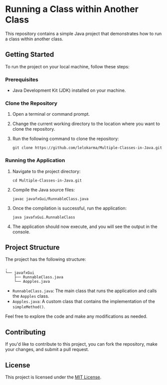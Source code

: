 # Running a Class within Another Class

This repository contains a simple Java project that demonstrates how to run a class within another class.

## Getting Started

To run the project on your local machine, follow these steps:

### Prerequisites

- Java Development Kit (JDK) installed on your machine.

### Clone the Repository

1. Open a terminal or command prompt.
2. Change the current working directory to the location where you want to clone the repository.
3. Run the following command to clone the repository:

   ```
   git clone https://github.com/lelokarma/Multiple-Classes-in-Java.git
   ```

### Running the Application

1. Navigate to the project directory:

   ```
   cd Multiple-Classes-in-Java.git
   ```

2. Compile the Java source files:

   ```
   javac javafxGui/RunnableClass.java
   ```

3. Once the compilation is successful, run the application:

   ```
   java javafxGui.RunnableClass
   ```

4. The application should now execute, and you will see the output in the console.

## Project Structure

The project has the following structure:

```
.
└── javafxGui
    ├── RunnableClass.java
    └── Aopples.java
```

- `RunnableClass.java`: The main class that runs the application and calls the `Aopples` class.
- `Aopples.java`: A custom class that contains the implementation of the `simpleMethod()`.

Feel free to explore the code and make any modifications as needed.

## Contributing

If you'd like to contribute to this project, you can fork the repository, make your changes, and submit a pull request.

## License

This project is licensed under the [MIT License](LICENSE).
